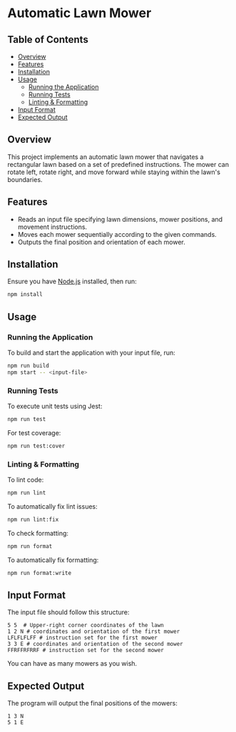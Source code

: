# Automatic Lawn Mower

## Table of Contents

- [Overview](#overview)
- [Features](#features)
- [Installation](#installation)
- [Usage](#usage)
  - [Running the Application](#running-the-application)
  - [Running Tests](#running-tests)
  - [Linting & Formatting](#linting--formatting)
- [Input Format](#input-format)
- [Expected Output](#expected-output)

## Overview

This project implements an automatic lawn mower that navigates a rectangular lawn based on a set of predefined instructions. The mower can rotate left, rotate right, and move forward while staying within the lawn's boundaries.

## Features

- Reads an input file specifying lawn dimensions, mower positions, and movement instructions.
- Moves each mower sequentially according to the given commands.
- Outputs the final position and orientation of each mower.

## Installation

Ensure you have [Node.js](https://nodejs.org/) installed, then run:

```sh
npm install
```

## Usage

### Running the Application

To build and start the application with your input file, run:

```sh
npm run build
npm start -- <input-file>
```

### Running Tests

To execute unit tests using Jest:

```sh
npm run test
```

For test coverage:

```sh
npm run test:cover
```

### Linting & Formatting

To lint code:

```sh
npm run lint
```

To automatically fix lint issues:

```sh
npm run lint:fix
```

To check formatting:

```sh
npm run format
```

To automatically fix formatting:

```sh
npm run format:write
```

## Input Format

The input file should follow this structure:

```
5 5  # Upper-right corner coordinates of the lawn
1 2 N # coordinates and orientation of the first mower
LFLFLFLFF # instruction set for the first mower
3 3 E # coordinates and orientation of the second mower
FFRFFRFRRF # instruction set for the second mower
```

You can have as many mowers as you wish.

## Expected Output

The program will output the final positions of the mowers:

```
1 3 N
5 1 E
```

